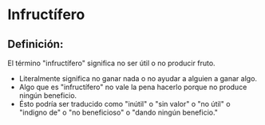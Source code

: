 # Infructífero

## Definición: 

El término "infructífero" significa no ser útil o no producir fruto.

* Literalmente significa no ganar nada o no ayudar a alguien a ganar algo.
* Algo que es "infructífero" no vale la pena hacerlo porque no produce ningún beneficio.
* Ésto podría ser traducido como "inútil" o "sin valor" o "no útil" o "indigno de" o "no beneficioso" o "dando ningún beneficio."

